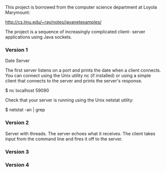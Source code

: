 This project is borrowed from the computer science 
department at Loyola Marymount:

http://cs.lmu.edu/~ray/notes/javanetexamples/

The project is a sequence of increasingly complicated client-
server applications using Java sockets.

### Version 1

Date Server

The first server listens on a port and prints the date
when a client connects. You can connect using the Unix
utility nc (if installed) or using a simple client that connects to the
server and prints the server's response.

$ nc localhost 59090

Check that your server is running using the Unix netstat
utility:

$ netstat -an | grep <port number>

### Version 2

Server with threads. The server echoes what it receives.
The client takes input from the command line and fires it
off to the server.


### Version 3



### Version 4


